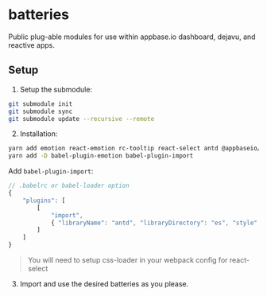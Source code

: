 # batteries

Public plug-able modules for use within appbase.io dashboard, dejavu, and reactive apps.

## Setup

1. Setup the submodule:

```bash
git submodule init
git submodule sync
git submodule update --recursive --remote
```

2. Installation:

```bash
yarn add emotion react-emotion rc-tooltip react-select antd @appbaseio/reactivesearch react-expand-collapse codesandbox react-element-to-jsx-string appbase-js react-ace brace recharts moment lodash
yarn add -D babel-plugin-emotion babel-plugin-import
```

Add `babel-plugin-import`:

```js
// .babelrc or babel-loader option
{
	"plugins": [
		[
			"import",
			{ "libraryName": "antd", "libraryDirectory": "es", "style": "css" }
		]
	]
}
```

> You will need to setup css-loader in your webpack config for react-select

3. Import and use the desired batteries as you please.
